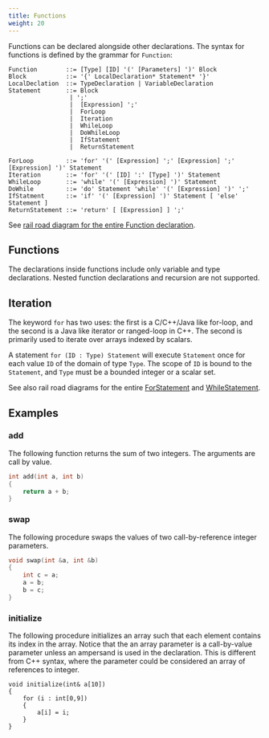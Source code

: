 ```yaml
---
title: Functions
weight: 20
---
```


Functions can be declared alongside other declarations. The syntax for functions is defined by the grammar for `Function`:

```EBNF
Function        ::= [Type] [ID] '(' [Parameters] ')' Block
Block           ::= '{' LocalDeclaration* Statement* '}'
LocalDeclation  ::= TypeDeclaration | VariableDeclaration
Statement       ::= Block
                 | ';'
                 |  [Expression] ';'
                 |  ForLoop
                 |  Iteration
                 |  WhileLoop
                 |  DoWhileLoop
                 |  IfStatement
                 |  ReturnStatement

ForLoop	        ::= 'for' '(' [Expression] ';' [Expression] ';' [Expression] ')' Statement
Iteration       ::= 'for' '(' [ID] ':' [Type] ')' Statement
WhileLoop       ::= 'while' '(' [Expression] ')' Statement
DoWhile         ::= 'do' Statement 'while' '(' [Expression] ')' ';'
IfStatment      ::= 'if' '(' [Expression] ')' Statement [ 'else' Statement ]
ReturnStatement ::= 'return' [ [Expression] ] ';'
```

See [rail road diagram for the entire Function declaration](/grammar/#FunctionDecl).

## Functions

The declarations inside functions include only variable and type declarations. Nested function declarations and recursion are not supported.

## Iteration

The keyword `for` has two uses: the first is a C/C++/Java like for-loop, and the second is a Java like iterator or ranged-loop in C++. The second is primarily used to iterate over arrays indexed by scalars.

A statement `for (ID : Type) Statement` will execute `Statement` once for each value `ID` of the domain of type `Type`. The scope of `ID` is bound to the `Statement`, and `Type` must be a bounded integer or a scalar set.

See also rail road diagrams for the entire [ForStatement](/grammar/#ForStatementt) and [WhileStatement](/grammar/#WhileStatement).


## Examples

### add

The following function returns the sum of two integers. The arguments are call by value.

```c
int add(int a, int b)
{
    return a + b;
}
```

### swap

The following procedure swaps the values of two call-by-reference integer parameters.

```c
void swap(int &a, int &b)
{
    int c = a;
    a = b;
    b = c;
}
```

### initialize

The following procedure initializes an array such that each element contains its index in the array. Notice that the an array parameter is a call-by-value parameter unless an ampersand is used in the declaration. This is different from C++ syntax, where the parameter could be considered an array of references to integer.

```
void initialize(int& a[10])
{
    for (i : int[0,9])
    {
        a[i] = i;
    }
}
```
